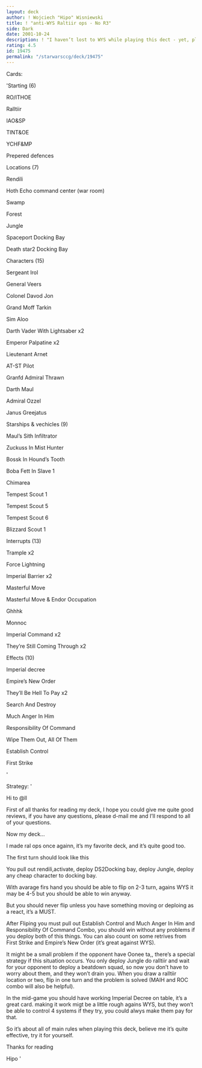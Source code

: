 ```yaml
---
layout: deck
author: ! Wojciech "Hipo" Wisniewski
title: ! "anti-WYS Raltiir ops - No R3"
side: Dark
date: 2001-10-24
description: ! "I haven’t lost to WYS while playing this dect - yet, please read and review."
rating: 4.5
id: 19475
permalink: "/starwarsccg/deck/19475"
---
```

Cards: 

'Starting (6)

RO/ITHOE

Ralltiir

IAO&SP

TINT&OE

YCHF&MP

Prepered defences


Locations (7)

Rendili

Hoth Echo command center (war room)

Swamp

Forest

Jungle

Spaceport Docking Bay

Death star2 Docking Bay


Characters (15)

Sergeant Irol

General Veers

Colonel Davod Jon

Grand Moff Tarkin

Sim Aloo

Darth Vader With Lightsaber x2

Emperor Palpatine x2

Lieutenant Arnet

AT-ST Pilot

Granfd Admiral Thrawn

Darth Maul

Admiral Ozzel

Janus Greejatus


Starships & vechicles (9)

Maul’s Sith Infiltrator

Zuckuss In Mist Hunter

Bossk In Hound’s Tooth

Boba Fett In Slave 1

Chimarea

Tempest Scout 1

Tempest Scout 5

Tempest Scout 6

Blizzard Scout 1


Interrupts (13)

Trample x2

Force Lightning

Imperial Barrier x2

Masterful Move

Masterful Move & Endor Occupation

Ghhhk

Monnoc

Imperial Command x2

They’re Still Coming Through x2


Effects (10)

Imperial decree

Empire’s New Order

They’ll Be Hell To Pay x2

Search And Destroy

Much Anger In Him

Responsibility Of Command

Wipe Them Out, All Of Them

Establish Control

First Strike





'

Strategy: '

Hi to @ll

First of all thanks for reading my deck, I hope you could give me quite good reviews, if you have any questions, please d-mail me and I’ll respond to all of your questions.


Now my deck...

I made ral ops once againn, it’s my favorite deck, and it’s quite good too.

The first turn should look like this

You pull out rendili,activate, deploy DS2Docking bay, deploy Jungle, deploy any cheap character to docking bay.

With avarage firs hand you should be able to flip on 2-3 turn, agains WYS it may be 4-5 but you should be able to win anyway.

But you should never flip unless you have something moving or deploing as a react, it’s a MUST.

After Fliping you must pull out Establish Control and Much Anger In Him and Responsibility Of Command Combo, you should win without any problems if you deploy both of this things. You can also count on some retrives from First Strike and Empire’s New Order (it’s great against WYS).

It might be a small problem if the opponent have Oonee ta,, there’s a special strategy if this situation occurs. You only deploy Jungle do ralltiir and wait for your opponent to deploy a beatdown squad, so now you don’t have to worry about them, and they won’t drain you. When you draw a ralltiir location or two, flip in one turn and the problem is solved (MAIH and ROC combo will also be helpful).

In the mid-game you should have working Imperial Decree on table, it’s a great card. making it work migt be a little rough agains WYS, but they won’t be able to control 4 systems if they try, you could alwys make them pay for that.

So it’s about all of main rules when playing this deck, believe me it’s quite effective, try it for yourself.

Thanks for reading

Hipo '
